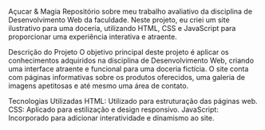 Açucar & Magia
Repositório sobre meu trabalho avaliativo da disciplina de Desenvolvimento Web da faculdade. Neste projeto, eu criei um site ilustrativo para uma doceria, utilizando HTML, CSS e JavaScript para proporcionar uma experiência interativa e atraente.

Descrição do Projeto
O objetivo principal deste projeto é aplicar os conhecimentos adquiridos na disciplina de Desenvolvimento Web, criando uma interface atraente e funcional para uma doceria fictícia. O site conta com páginas informativas sobre os produtos oferecidos, uma galeria de imagens apetitosas e até mesmo uma área de contato.

Tecnologias Utilizadas
HTML: Utilizado para estruturação das páginas web.
CSS: Aplicado para estilização e design responsivo.
JavaScript: Incorporado para adicionar interatividade e dinamismo ao site.
